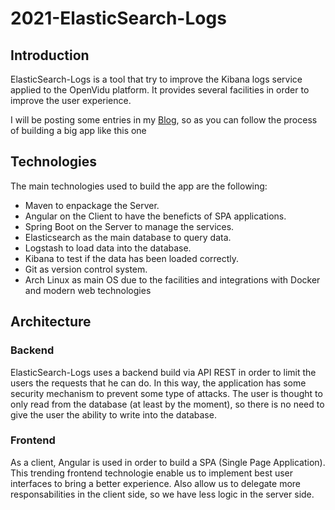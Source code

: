 # 2021-ElasticSearch-Logs
## Introduction
ElasticSearch-Logs is a tool that try to improve the Kibana logs service applied to the OpenVidu platform. It provides several facilities in order to improve the user experience.

I will be posting some entries in my [Blog](https://medium.com/@cris.dgrnu), so as you can follow the process of building a big app like this one 

## Technologies
The main technologies used to build the app are the following:
- Maven to enpackage the Server.
- Angular on the Client to have the beneficts of SPA applications.
- Spring Boot on the Server to manage the services.
- Elasticsearch as the main database to query data.
- Logstash to load data into the database.
- Kibana to test if the data has been loaded correctly.
- Git as version control system.
- Arch Linux as main OS due to the facilities and integrations with Docker and modern web technologies

## Architecture
### Backend
ElasticSearch-Logs uses a backend build via API REST in order to limit the users the requests that he can do. In this way, the application has some security mechanism to prevent some type of attacks. The user is thought to only read from the database (at least by the moment), so there is no need to give the user the ability to write into the database.

### Frontend
As a client, Angular is used in order to build a SPA (Single Page Application). This trending frontend technologie enable us to implement best user interfaces to bring a better experience. Also allow us to delegate more responsabilities in the client side, so we have less logic in the server side. 


